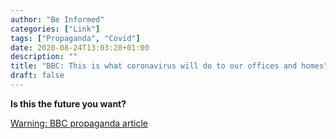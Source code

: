 ```yaml
---
author: "Be Informed"
categories: ["Link"]
tags: ["Propaganda", "Covid"]
date: 2020-08-24T13:03:28+01:00
description: ""
title: "BBC: This is what coronavirus will do to our offices and homes"
draft: false
---
```


**Is this the future you want?**

[Warning: BBC propaganda article](https://www.bbc.co.uk/news/resources/idt-dc2d6e2d-3ab4-42de-8d03-bb7eda5fff8e)

